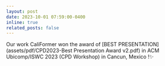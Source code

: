 ```yaml
---
layout: post
date: 2023-10-01 07:59:00-0400
inline: true
related_posts: false
---
```


Our work CaliFormer won the award of [BEST PRESENTATION](assets/pdf/CPD2023-Best Presentation Award v2.pdf) in ACM Ubicomp/ISWC 2023 (CPD Workshop) in Cancun, Mexico !✨
